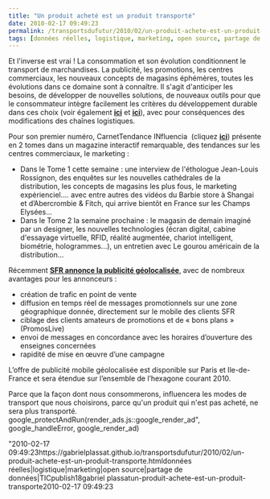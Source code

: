 ```yaml
---
title: "Un produit acheté est un produit transporté"
date: 2010-02-17 09:49:23
permalink: /transportsdufutur/2010/02/un-produit-achete-est-un-produit-transporte.html
tags: [données réelles, logistique, marketing, open source, partage de données, TIC]
---
```


<p>Et l'inverse est vrai ! La consommation et son évolution conditionnent le transport de marchandises. La publicité, les promotions, les centres commerciaux, les nouveaux concepts de magasins éphémères, toutes les évolutions dans ce domaine sont à connaître. Il s'agit d'anticiper les besoins, de développer de nouvelles solutions, de nouveaux outils pour que le consommateur intègre facilement les critères du développement durable dans ces choix (voir également <strong><span style="text-decoration: underline"><a href="https://gabrielplassat.github.io/transportsdufutur/2010/01/quand-viendra-lheure-de-la-connaissance-des-emissions-reelles.html" target="_blank">ici</a></span></strong> et <strong><span style="text-decoration: underline"><a href="https://gabrielplassat.github.io/transportsdufutur/2010/01/le-telephone-te-guidera.html" target="_blank">ici</a></span></strong>), avec pour conséquences des modifications des chaînes logistiques.</p> <p>Pour son premier numéro, CarnetTendance INfluencia  (cliquez <strong><span style="text-decoration: underline"><a href="http://influenciatendance.net/" target="_blank">ici</a></span></strong>) présente en 2 tomes dans un magazine interactif remarquable, des tendances sur les centres commerciaux, le marketing : </p> <p></p>   <!--more-->  <ul> <li> <div>Dans le Tome 1 cette semaine : une interview de l'éthologue Jean-Louis Rossignon, des enquêtes sur les nouvelles cathédrales de la distribution, les concepts de magasins les plus fous, le marketing expérienciel.... avec entre autres des vidéos du Barbie store à Shangai et d’Abercrombie & Fitch, qui arrive bientôt en France sur les Champs Elysées… </div> <li> <div>Dans le Tome 2 la semaine prochaine : le magasin de demain imaginé par un designer, les nouvelles technologies (écran digital, cabine d'essayage virtuelle, RFID, réalité augmentée, chariot intelligent, biométrie, hologrammes...), un entretien avec Le gourou américain de la distribution...</div></li> </li> </ul> <p>Récemment <strong><span style="text-decoration: underline"><a href="http://www.servicesmobiles.fr/services_mobiles/2010/02/mobile-street-marketing-sfr-regie-lance-la-publicite-mobile-geolocalisee-une-premi%C3%A8re-en-europe.html?utm_source=feedburner&utm_medium=feed&utm_campaign=Feed%3A+typepad%2FAGXj+%28Services+Mobiles%29" target="_blank">SFR annonce la publicité géolocalisée</a></span></strong>, avec de nombreux avantages pour les annonceurs :</p> <ul> <li>création de trafic en point de vente <li>diffusion en temps réel de messages promotionnels sur une zone géographique donnée, directement sur le mobile des clients SFR <li>ciblage des clients amateurs de promotions et de « bons plans » (PromosLive) <li>envoi de messages en concordance avec les horaires d’ouverture des enseignes concernées <li>rapidité de mise en œuvre d’une campagne </li> </li> </li> </li> </li> </ul> <p>L’offre de publicité mobile géolocalisée est disponible sur Paris et Ile-de-France et sera étendue sur l’ensemble de l’hexagone courant 2010.</p> <p>Parce que la façon dont nous consommerons, influencera les modes de transport que nous choisirons, parce qu'un produit qui n'est pas acheté, ne sera plus transporté. google_protectAndRun(render_ads.js::google_render_ad", google_handleError, google_render_ad) </p>"2010-02-17 09:49:23https://gabrielplassat.github.io/transportsdufutur/2010/02/un-produit-achete-est-un-produit-transporte.htmldonnées réelles|logistique|marketing|open source|partage de données|TICpublish18gabriel plassatun-produit-achete-est-un-produit-transporte2010-02-17 09:49:23
